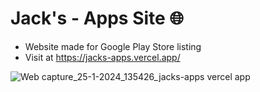 # Jack's - Apps Site 🌐

- Website made for Google Play Store listing
- Visit at https://jacks-apps.vercel.app/
  
![Web capture_25-1-2024_135426_jacks-apps vercel app](https://github.com/jagadeesh-k-2802/jacks-apps-site/assets/63912668/70b39dce-77d9-40f5-bf3a-c66fac2f5a73)
